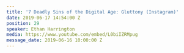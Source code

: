 ```yaml
---
title: '7 Deadly Sins of the Digital Age: Gluttony (Instagram)'
date: 2019-06-17 14:54:00 Z
position: 29
speaker: Ethan Harrington
media: https://www.youtube.com/embed/L0biIZRMpug
message_date: 2019-06-16 10:00:00 Z
---
```


